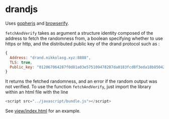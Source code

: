 # drandjs
Uses [gopherjs](https://github.com/gopherjs/gopherjs) and [browserify](http://browserify.org/).

`fetchAndVerify` takes as argument a structure identity composed of the address to fetch the randomness from, a boolean specifying whether to use https or http, and the distributed public key of the drand protocol such as :
```javascript
{
  Address: "drand.nikkolasg.xyz:8888",
  TLS: true,
  Public_key: "012067064287f0d81a03e575109478287da0183fcd8f3eda18b85042d1c8903ec8160c56eb6d5884d8c519c30bfa3bf5181f42bcd2efdbf4ba42ab0f31d13c97e9552543be1acf9912476b7da129d7c7e427fbafe69ac5b635773f488b8f46f3fc40c673b93a08a20c0e30fd84de8a89adb6fb95eca61ef2fff66527b3be4912de"
}
```
It returns the fetched randomness, and an error if the random output was not verified.
To use the function `fetchAndVerify`, just import the library within an html file with the line
```javascript
<script src="../javascript/bundle.js"></script>
```

See [view/index.html](view/index.html) for an example.
